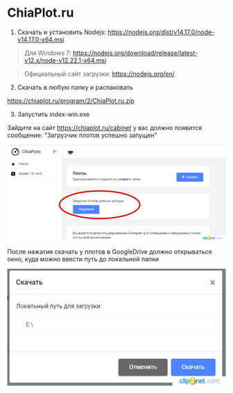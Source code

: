 # ChiaPlot.ru

1. Скачать и установить Nodejs: https://nodejs.org/dist/v14.17.0/node-v14.17.0-x64.msi
> Для Windows 7: https://nodejs.org/download/release/latest-v12.x/node-v12.22.1-x64.msi

> Официальный сайт загрузки: https://nodejs.org/en/

2. Скачать в любую папку и распаковать

https://chiaplot.ru/program/2/ChiaPlot.ru.zip

3. Запустить index-win.exe

Зайдите на сайт https://chiaplot.ru/cabinet у вас должно появится сообщение: "Загрузчик плотов успешно запущен"

![GitHub Logo](/images/done.png)

После нажатия скачать у плотов в GoogleDrive должно открываться окно, куда можно ввести путь до локальной папки

![GitHub Logo](/images/patch.png)
